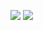 ![](https://raw.githubusercontent.com/PacketCodes/Stats/master/generated/languages.svg#gh-dark-mode-only)
![](https://raw.githubusercontent.com/PacketCodes/Stats/master/generated/languages.svg#gh-light-mode-only)
